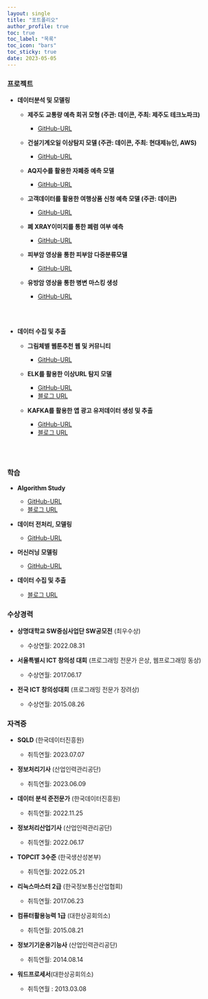 ```yaml
---
layout: single
title: "포트폴리오"
author_profile: true
toc: true
toc_label: "목록"
toc_icon: "bars"
toc_sticky: true
date: 2023-05-05
---
```


### 프로젝트

- **데이터분석 및 모델링**

  - **제주도 교통량 예측 회귀 모형 (주관: 데이콘, 주최: 제주도 테크노파크)**
    - [GitHub-URL](https://github.com/Jongwon0280/DataContest/tree/master/JejuPrediction)

  - **건설기계오일 이상탐지 모델 (주관: 데이콘, 주최: 현대제뉴인, AWS)**
    - [GitHub-URL](https://github.com/Jongwon0280/DataContest/tree/master/OilAnomalyDetection)

  - **AQ지수를 활용한 자폐증 예측 모델**
    - [GitHub-URL](https://github.com/Jongwon0280/EDA-Study-and-Kaggle-Lab/blob/main/캐글데이터EDA/Autism_Screening.ipynb)

  - **고객데이터를 활용한 여행상품 신청 예측 모델 (주관: 데이콘)**
    - [GitHub-URL](https://github.com/Jongwon0280/DataContest/tree/master/TravelPrediction)

  - **폐 XRAY이미지를 통한 폐렴 여부 예측**
    - [GitHub-URL](https://github.com/Jongwon0280/EDA-Study-and-Kaggle-Lab/blob/main/캐글데이터EDA/Chest_Pneumonia.ipynb)

  - **피부암 영상을 통한 피부암 다중분류모델**
    - [GitHub-URL](https://github.com/Jongwon0280/EDA-Study-and-Kaggle-Lab/blob/main/캐글데이터EDA/SkinCancerClassification.ipynb)

  - **유방암 영상을 통한 병변 마스킹 생성**
    - [GitHub-URL](https://github.com/Jongwon0280/EDA-Study-and-Kaggle-Lab/blob/main/캐글데이터EDA/SkinCancerClassification.ipynb)



<br><br>



- **데이터 수집 및 추출**

  - **그림체별 웹툰추천 웹 및 커뮤니티**
    - [GitHub-URL](https://github.com/Jongwon0280/Recommendation-Webtoon-Web)

  - **ELK를 활용한 이상URL 탐지 모델**
    - [GitHub-URL](https://github.com/Jongwon0280/ELK-Study-and-Project)
    - [블로그 URL](https://jongwon0280.github.io/project/ELK-MalURL/)

  - **KAFKA를 활용한 앱 광고 유저데이터 생성 및 추출**
    - [GitHub-URL](https://github.com/Jongwon0280/KAFKA-Study-and-Project)
    - [블로그 URL](https://jongwon0280.github.io/project/KAFKA-setup-프로젝트(1)/)

<br><br>

### 학습

- **Algorithm Study**
  - [GitHub-URL](https://github.com/Jongwon0280/AlgorithmStudy)
  - [블로그 URL](https://jongwon0280.github.io/categories/PS)

- **데이터 전처리, 모델링**
  - [GitHub-URL](https://github.com/Jongwon0280/EDA-Study-and-Kaggle-Lab)

- **머신러닝 모델링**
  - [GitHub-URL](https://github.com/Jongwon0280/Machine-Learning-with-Python-Library)

- **데이터 수집 및 추출**
  - [블로그 URL](https://jongwon0280.github.io/categories/DataEngineering)

### 수상경력

- **상명대학교 SW중심사업단 SW공모전** (최우수상)
  - 수상연월: 2022.08.31

- **서울특별시 ICT 창의성 대회** (프로그래밍 전문가 은상, 웹프로그래밍 동상)
  - 수상연월: 2017.06.17

- **전국 ICT 창의성대회** (프로그래밍 전문가 장려상)
  - 수상연월: 2015.08.26

### 자격증

- **SQLD** (한국데이터진흥원)
  - 취득연월: 2023.07.07

- **정보처리기사** (산업인력관리공단)
  - 취득연월: 2023.06.09

- **데이터 분석 준전문가** (한국데이터진흥원)
  - 취득연월: 2022.11.25

- **정보처리산업기사** (산업인력관리공단)
  - 취득연월: 2022.06.17

- **TOPCIT 3수준** (한국생산성본부)
  - 취득연월: 2022.05.21

- **리눅스마스터 2급** (한국정보통신산업협회)
  - 취득연월: 2017.06.23

- **컴퓨터활용능력 1급** (대한상공회의소)
  - 취득연월: 2015.08.21

- **정보기기운용기능사** (산업인력관리공단)
  - 취득연월: 2014.08.14

- **워드프로세서**(대한상공회의소)
    - 취득연월 : 2013.03.08